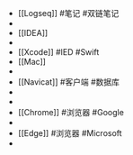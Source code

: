 - [[Logseq]] #笔记 #双链笔记
-
- [[IDEA]]
-
- [[Xcode]] #IED #Swift
- [[Mac]]
-
- [[Navicat]] #客户端 #数据库
-
-
- [[Chrome]] #浏览器 #Google
-
- [[Edge]] #浏览器 #Microsoft
-